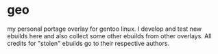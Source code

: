 # geo
my personal portage overlay for gentoo linux.
I develop and test new ebuilds here and also collect some
other ebuilds from other overlays.
All credits for "stolen" ebuilds go to their respective authors.
